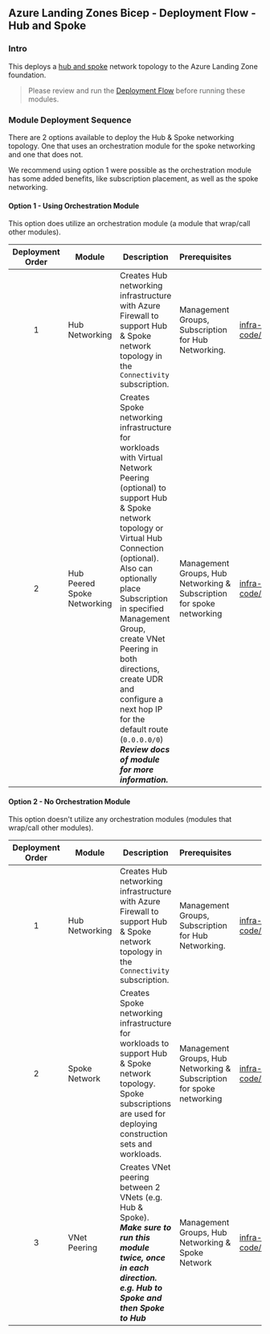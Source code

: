 <!-- markdownlint-disable -->
## Azure Landing Zones Bicep - Deployment Flow - Hub and Spoke
<!-- markdownlint-restore -->

### Intro

This deploys a [hub and spoke](https://learn.microsoft.com/en-us/azure/architecture/reference-architectures/hybrid-networking/hub-spoke) network topology to the Azure Landing Zone foundation.

> Please review and run the [Deployment Flow](https://github.com/Azure/ALZ-Bicep/wiki/DeploymentFlow) before running these modules.

### Module Deployment Sequence

There are 2 options available to deploy the Hub & Spoke networking topology. One that uses an orchestration module for the spoke networking and one that does not.

We recommend using option 1 were possible as the orchestration module has some added benefits, like subscription placement, as well as the spoke networking.

#### Option 1 - Using Orchestration Module

This option does utilize an orchestration module (a module that wrap/call other modules).

| Deployment Order | Module                      | Description                                                                                                                                                                                                                                                                                                                                                                                                            | Prerequisites                                                         | Module Documentation                                                                                                                              |
| :--------------: | --------------------------- | ---------------------------------------------------------------------------------------------------------------------------------------------------------------------------------------------------------------------------------------------------------------------------------------------------------------------------------------------------------------------------------------------------------------------- | --------------------------------------------------------------------- | ------------------------------------------------------------------------------------------------------------------------------------------------- |
|        1         | Hub Networking              | Creates Hub networking infrastructure with Azure Firewall to support Hub & Spoke network topology in the `Connectivity` subscription.                                                                                                                                                                                                                                                                                  | Management Groups, Subscription for Hub Networking.                   | [infra-as-code/bicep/modules/hubNetworking](https://github.com/Azure/ALZ-Bicep/tree/main/infra-as-code/bicep/modules/hubNetworking)               |
|        2         | Hub Peered Spoke Networking | Creates Spoke networking infrastructure for workloads with Virtual Network Peering (optional) to support Hub & Spoke network topology or Virtual Hub Connection (optional). Also can optionally place Subscription in specified Management Group, create VNet Peering in both directions, create UDR and configure a next hop IP for the default route (`0.0.0.0/0`) ***Review docs of module for more information.*** | Management Groups, Hub Networking & Subscription for spoke networking | [infra-as-code/bicep/orchestration/hubPeeredSpoke](https://github.com/Azure/ALZ-Bicep/tree/main/infra-as-code/bicep/orchestration/hubPeeredSpoke) |

#### Option 2 - No Orchestration Module

This option doesn't utilize any orchestration modules (modules that wrap/call other modules).

| Deployment Order | Module         | Description                                                                                                                                                                 | Prerequisites                                                         | Module Documentation                                                                                                                    |
| :--------------: | -------------- | --------------------------------------------------------------------------------------------------------------------------------------------------------------------------- | --------------------------------------------------------------------- | --------------------------------------------------------------------------------------------------------------------------------------- |
|        1         | Hub Networking | Creates Hub networking infrastructure with Azure Firewall to support Hub & Spoke network topology in the `Connectivity` subscription.                                       | Management Groups, Subscription for Hub Networking.                   | [infra-as-code/bicep/modules/hubNetworking](https://github.com/Azure/ALZ-Bicep/tree/main/infra-as-code/bicep/modules/hubNetworking)     |
|        2         | Spoke Network  | Creates Spoke networking infrastructure for workloads to support Hub & Spoke network topology.  Spoke subscriptions are used for deploying construction sets and workloads. | Management Groups, Hub Networking & Subscription for spoke networking | [infra-as-code/bicep/modules/spokeNetworking](https://github.com/Azure/ALZ-Bicep/tree/main/infra-as-code/bicep/modules/spokeNetworking) |
|        3         | VNet Peering   | Creates VNet peering between 2 VNets (e.g. Hub & Spoke). ***Make sure to run this module twice, once in each direction. e.g. Hub to Spoke and then Spoke to Hub***          | Management Groups, Hub Networking & Spoke Network                     | [infra-as-code/bicep/modules/vnetPeering](https://github.com/Azure/ALZ-Bicep/tree/main/infra-as-code/bicep/modules/vnetPeering)         |
